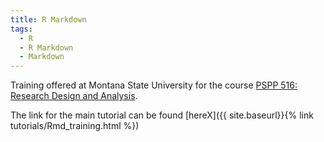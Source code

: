```yaml
---
title: R Markdown
tags:
  - R
  - R Markdown
  - Markdown
---
```


Training offered at Montana State University for the course [PSPP 516: Research Design and Analysis](https://www.montana.edu/lachowieclab/teach.html). 

<!--more-->

The link for the main tutorial can be found [hereX]({{ site.baseurl}}{% link tutorials/Rmd_training.html %})